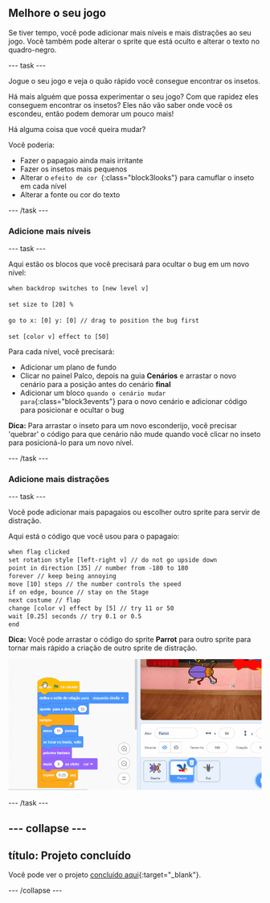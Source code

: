 ## Melhore o seu jogo

Se tiver tempo, você pode adicionar mais níveis e mais distrações ao seu jogo. Você também pode alterar o sprite que está oculto e alterar o texto no quadro-negro.

--- task ---

Jogue o seu jogo e veja o quão rápido você consegue encontrar os insetos.

Há mais alguém que possa experimentar o seu jogo? Com que rapidez eles conseguem encontrar os insetos? Eles não vão saber onde você os escondeu, então podem demorar um pouco mais!

Há alguma coisa que você queira mudar?

Você poderia:
- Fazer o papagaio ainda mais irritante
- Fazer os insetos mais pequenos
- Alterar o `efeito de cor `{:class="block3looks"} para camuflar o inseto em cada nível
- Alterar a fonte ou cor do texto

--- /task ---

### Adicione mais níveis

--- task ---

Aqui estão os blocos que você precisará para ocultar o bug em um novo nível:

```blocks3
when backdrop switches to [new level v]

set size to [20] %

go to x: [0] y: [0] // drag to position the bug first

set [color v] effect to [50]
```

Para cada nível, você precisará:
- Adicionar um plano de fundo
- Clicar no painel Palco, depois na guia **Cenários** e arrastar o novo cenário para a posição antes do cenário **final**
- Adicionar um bloco `quando o cenário mudar para`{:class="block3events"} para o novo cenário e adicionar código para posicionar e ocultar o bug

**Dica:** Para arrastar o inseto para um novo esconderijo, você precisar 'quebrar' o código para que cenário não mude quando você clicar no inseto para posicioná-lo para um novo nível.

--- /task ---

### Adicione mais distrações

--- task ---

Você pode adicionar mais papagaios ou escolher outro sprite para servir de distração.

Aqui está o código que você usou para o papagaio:

```blocks3
when flag clicked
set rotation style [left-right v] // do not go upside down
point in direction [35] // number from -180 to 180
forever // keep being annoying
move [10] steps // the number controls the speed
if on edge, bounce // stay on the Stage
next costume // flap
change [color v] effect by [5] // try 11 or 50
wait [0.25] seconds // try 0.1 or 0.5
end
```

**Dica:** Você pode arrastar o código do sprite **Parrot** para outro sprite para tornar mais rápido a criação de outro sprite de distração.

![Arrastar o código da área Código para outro sprite na lista Sprite.](images/drag-parrot-code.gif)

--- /task ---

--- collapse ---
---
título: Projeto concluído
---

Você pode ver o projeto [concluído aqui](https://scratch.mit.edu/projects/486719939/){:target="_blank"}.

--- /collapse ---